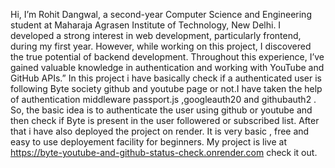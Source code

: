 Hi, I’m Rohit Dangwal, a second-year Computer Science and Engineering student at Maharaja Agrasen Institute of Technology, New Delhi. I developed a strong interest in web development, particularly frontend, during my first year. However, while working on this project, I discovered the true potential of backend development. Throughout this experience, I’ve gained valuable knowledge in authentication and working with YouTube and GitHub APIs.”
In this project i have basically check if a authenticated user is following Byte society github and youtube page or not.I have taken the help of authentication middleware passport.js ,googleauth20 and githubauth2 .
So, the basic idea is to authenticate the user using github or youtube and then check if Byte is present in the user followered  or subscribed list.
After that i have also deployed the project on render. It is very basic , free and easy to use deployement facility for beginners.
My project is live at https://byte-youtube-and-github-status-check.onrender.com   check it out.
